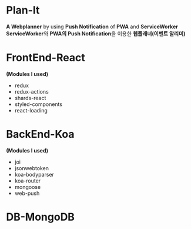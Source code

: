 # Plan-It

**A Webplanner** by using **Push Notification** of **PWA** and **ServiceWorker**  
**ServiceWorker**와 **PWA의 Push Notification**을 이용한 **웹플래너(이벤트 알리미)**

# FrontEnd-React

**(Modules I used)**

- redux
- redux-actions
- shards-react
- styled-components
- react-loading

# BackEnd-Koa

**(Modules I used)**

- joi
- jsonwebtoken
- koa-bodyparser
- koa-router
- mongoose
- web-push

# DB-MongoDB
